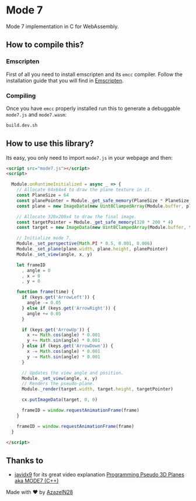 # Mode 7

Mode 7 implementation in C for WebAssembly.

## How to compile this?

### Emscripten

First of all you need to install emscripten and its `emcc` compiler. Follow the installation guide that you will find in [Emscripten](https://kripken.github.io/emscripten-site/index.html).

### Compiling

Once you have `emcc` properly installed run this to generate a debuggable `mode7.js` and `mode7.wasm`:

```sh
build.dev.sh
```

## How to use this library?

Its easy, you only need to import `mode7.js` in your webpage and then:

```html
<script src="mode7.js"></script>
<script>

  Module.onRuntimeInitialized = async _ => {
    // Allocate 64x64x4 to draw the plane texture in it.
    const PlaneSize = 64
    const planePointer = Module._get_safe_memory(PlaneSize * PlaneSize * 4)
    const plane = new ImageData(new Uint8ClampedArray(Module.buffer, planePointer, PlaneSize * PlaneSize * 4), PlaneSize, PlaneSize)

    // Allocate 320x200x4 to draw the final image.
    const targetPointer = Module._get_safe_memory(320 * 200 * 4)
    const target = new ImageData(new Uint8ClampedArray(Module.buffer, targetPointer, 320 * 200 * 4), 320, 200)

    // Initialize mode 7.
    Module._set_perspective(Math.PI * 0.5, 0.001, 0.006)
    Module._set_plane(plane.width, plane.height, planePointer)
    Module._set_view(angle, x, y)

    let frameID
      , angle = 0
      , x = 0
      , y = 0

    function frame(time) {
      if (keys.get('ArrowLeft')) {
        angle -= 0.05
      } else if (keys.get('ArrowRight')) {
        angle += 0.05
      }

      if (keys.get('ArrowUp')) {
        x += Math.cos(angle) * 0.001
        y += Math.sin(angle) * 0.001
      } else if (keys.get('ArrowDown')) {
        x -= Math.cos(angle) * 0.001
        y -= Math.sin(angle) * 0.001
      }

      // Updates the view angle and position.
      Module._set_view(angle, x, y)
      // Renders the pseudo-plane.
      Module._render(target.width, target.height, targetPointer)

      cx.putImageData(target, 0, 0)

      frameID = window.requestAnimationFrame(frame)
    }

    frameID = window.requestAnimationFrame(frame)
  }

</script>
```

## Thanks to

- [javidx9](https://twitter.com/javidx9) for its great video explanation [Programming Pseudo 3D Planes aka MODE7 (C++)](https://www.youtube.com/watch?v=ybLZyY655iY)

Made with :heart: by [AzazelN28](https://github.com/AzazelN28)
